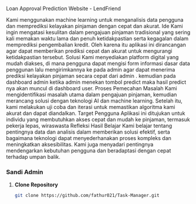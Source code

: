 
Loan Approval Prediction Website - LendFriend

Kami menggunakan machine learning untuk menganalisis data pengguna dan memprediksi kelayakan pinjaman dengan cepat dan akurat.
Ide
Kami ingin mengatasi kesulitan dalam pengajuan pinjaman tradisional yang sering kali memakan waktu lama dan penuh ketidakpastian serta kegagalan dalam memprediksi pengembalian kredit. Oleh karena itu aplikasi ini dirancangan agar dapat memberikan prediksi cepat dan akurat untuk mengurangi ketidakpastian tersebut.
Solusi
Kami menyediakan platform digital yang mudah diakses, di mana pengguna dapat mengisi form informasi dasar data penggunan lalu mengirimkannya ke pada admin agar dapat menerima prediksi kelayakan pinjaman secara cepat dari admin . kemudian pada dashboard admin ketika admin menekan tombol predict maka hasil predict nya akan muncul di dashboard user.
Proses Pemecahan Masalah
Kami mengidentifikasi masalah utama dalam pengajuan pinjaman, kemudian merancang solusi dengan teknologi AI dan machine learning. Setelah itu, kami melakukan uji coba dan iterasi untuk memastikan algoritma kami akurat dan dapat diandalkan.
Target Pengguna
Aplikasi ini ditujukan untuk individu yang membutuhkan akses cepat dan mudah ke pinjaman, termasuk pekerja lepas, wiraswasta 
Refleksi Hasil Belajar
Kami belajar tentang pentingnya data dan analisis dalam memberikan solusi efektif, serta bagaimana teknologi dapat menyederhanakan proses kompleks dan meningkatkan aksesibilitas. Kami juga menyadari pentingnya mendengarkan kebutuhan pengguna dan beradaptasi dengan cepat terhadap umpan balik.

### Sandi Admin
1. **Clone Repository**
   ```bash
   git clone https://github.com/fathur021/Task-Manager.git
   ```
